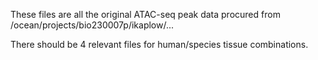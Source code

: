 These files are all the original ATAC-seq peak data procured from /ocean/projects/bio230007p/ikaplow/...

There should be 4 relevant files for human/species tissue combinations.
